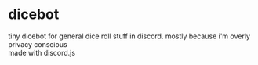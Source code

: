 # dicebot
tiny dicebot for general dice roll stuff in discord. mostly because i'm overly privacy conscious\
made with discord.js
